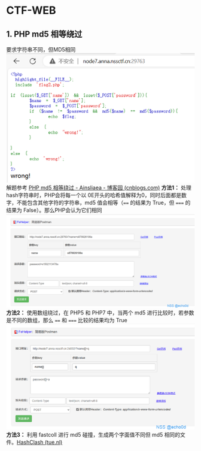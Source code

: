 # CTF-WEB

## 1. PHP md5 相等绕过

要求字符串不同，但MD5相同
![image.png](img/1-CTF_WEB/1723443073686-5b063869-00fe-4b1e-9c56-7725ef648760.png)
解题参考
[PHP md5 相等绕过 - Ainsliaea - 博客园 (cnblogs.com)](https://www.cnblogs.com/ainsliaea/p/15126218.html)
**方法1：**
处理hash字符串时，PHP会将每一个以 0E开头的哈希值解释为0，同时后面都是数字，不能包含其他字符的字符串，md5 值会相等（`==` 的结果为 True，但 `===` 的结果为 False）。那么PHP会认为它们相同
![](img/1-CTF_WEB/1723443990504-3cbbfbb8-44db-483b-91d1-f250f3732497.jpeg)
**方法2：**
使用数组绕过，在 PHP5 和 PHP7 中，当两个 md5 进行比较时，若参数是不同的数组，那么 `==` 和 `===` 比较的结果均为 True
![](img/1-CTF_WEB/1723444019927-4af6822b-4053-477d-a114-a7028a5e6a4f.jpeg)
**方法3：**
利用 fastcoll 进行 md5 碰撞，生成两个字面值不同但 md5 相同的文件。[HashClash (tue.nl)](https://www.win.tue.nl/hashclash/)

